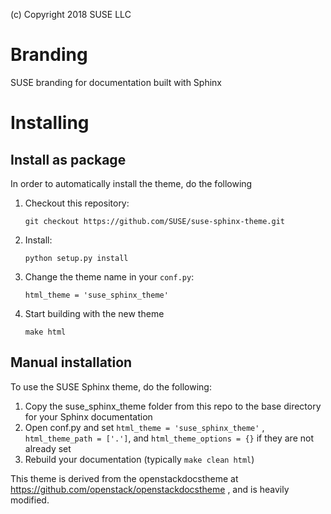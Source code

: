 (c) Copyright 2018 SUSE LLC

# Branding
SUSE branding for documentation built with Sphinx

# Installing

## Install as package

In order to automatically install the theme, do the following

1. Checkout this repository:
   ```
   git checkout https://github.com/SUSE/suse-sphinx-theme.git
   ```
2. Install:
   ```
   python setup.py install
   ```
3. Change the theme name in your `conf.py`:
   ```
   html_theme = 'suse_sphinx_theme'
   ```
4. Start building with the new theme
   ```
   make html
   ```

## Manual installation
To use the SUSE Sphinx theme, do the following:

1. Copy the suse_sphinx_theme folder from this repo to the base directory for your Sphinx documentation
2. Open conf.py and set `html_theme = 'suse_sphinx_theme'` , `html_theme_path = ['.']`, and `html_theme_options = {}` if they are not already set
3. Rebuild your documentation (typically `make clean html`)

This theme is derived from the openstackdocstheme at https://github.com/openstack/openstackdocstheme , and is heavily modified.

